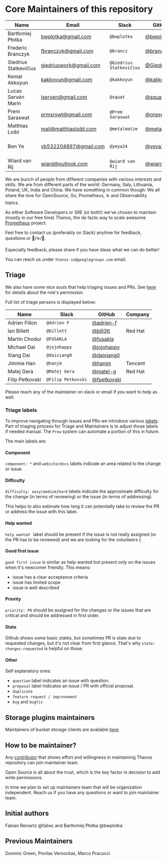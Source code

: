 # Core Maintainers of this repository

| Name                  | Email                  | Slack                    | GitHub                                         | Company             |
|-----------------------|------------------------|--------------------------|------------------------------------------------|---------------------|
| Bartłomiej Płotka     | bwplotka@gmail.com     | `@bwplotka`              | [@bwplotka](https://github.com/bwplotka)       | Red Hat             |
| Frederic Branczyk     | fbranczyk@gmail.com    | `@brancz`                | [@brancz](https://github.com/brancz)           | Polar Signals       |
| Giedrius Statkevičius | giedriuswork@gmail.com | `@Giedrius Statkevičius` | [@GiedriusS](https://github.com/GiedriusS)     | Vinted              |
| Kemal Akkoyun         | kakkoyun@gmail.com     | `@kakkoyun`              | [@kakkoyun](https://github.com/kakkoyun)       | Polar Signals       |
| Lucas Servén Marín    | lserven@gmail.com      | `@squat`                 | [@squat](https://github.com/squat)             | Red Hat             |
| Prem Saraswat         | prmsrswt@gmail.com     | `@Prem Saraswat`         | [@onprem](https://github.com/onprem)           | Red Hat             |
| Matthias Loibl        | mail@matthiasloibl.com | `@metalmatze`            | [@metalmatze](https://github.com/metalmatze)   | Polar Signals       |
| Ben Ye                | yb532204897@gmail.com  | `@yeya24`                | [@yeya24](https://github.com/yeya24)           | Amazon Web Services |
| Wiard van Rij         | wiard@outlook.com      | `@wiard van Rij`         | [@wiardvanrij](https://github.com/wiardvanrij) | Roku                |

We are bunch of people from different companies with various interests and skills. We are from different parts of the world: Germany, Italy, Lithuania, Poland, UK, India and China. We have something in common though: We all share the love for OpenSource, Go, Prometheus, :coffee: and Observability topics.

As either Software Developers or SRE (or both!) we've chosen to maintain (mostly in our free time) Thanos, the de facto way to scale awesome [Prometheus](https://prometheus.io) project.

Feel free to contact us (preferably on Slack) anytime for feedback, questions or :beers:/:coffee:/:tea:.

Especially feedback, please share if you have ideas what we can do better!

You can reach us under `thanos-io@googlegroups.com` email.

## Triage

We also have some nice souls that help triaging issues and PRs. See [here](https://docs.github.com/en/organizations/managing-access-to-your-organizations-repositories/repository-roles-for-an-organization#repository-roles-for-organizations) for details about the role's permission.

Full list of triage persons is displayed below:

| Name            | Slack              | GitHub                                       | Company |
|-----------------|--------------------|----------------------------------------------|---------|
| Adrien Fillon   | `@Adrien F`        | [@adrien-f](https://github.com/adrien-f)     |         |
| Ian Billett     | `@billett`         | [@bill3tt](https://github.com/bill3tt)       | Red Hat |
| Martin Chodur   | `@FUSAKLA`         | [@fusakla](https://github.com/fusakla)       |         |
| Michael Dai     | `@jojohappy`       | [@jojohappy](https://github.com/jojohappy)   |         |
| Xiang Dai       | `@daixiang0`       | [@daixiang0](https://github.com/daixiang0)   |         |
| Jimmie Han      | `@hanjm`           | [@hanjm](https://github.com/hanjm)           | Tencent |
| Matej Gera      | `@Matej Gera`      | [@matej-g](https://github.com/matej-g)       | Red Hat |
| Filip Petkovski | `@Filip Petkovski` | [@fpetkovski](https://github.com/fpetkovski) |         |

Please reach any of the maintainer on slack or email if you want to help as well.

### Triage labels

To improve navigating through issues and PRs we introduce various [labels](https://github.com/thanos-io/thanos/issues/labels). Part of triaging process for Triage and Maintainers is to adjust those labels if needed manual. The `Prow` system can automate a portion of this in future.

The main labels are:

#### Component

`component: *` and `website/docs` labels indicate an area related to the change or issue.

#### Difficulty

`difficulty: easy|medium|hard` labels indicate the approximate difficulty for the change (in terms of reviewing) or the issue (in terms of addressing).

This helps to also estimate how long it can potentially take to review the PR or address the issue with this label.

#### Help wanted

`help wanted ` label should be present if the issue is not really assigned (or the PR has to be reviewed) and we are looking for the volunteers (:

#### Good first issue

`good first issue` is similar as help wanted but present *only* on the issues when it's newcomer friendly. This means:

* issue has a clear acceptance criteria
* issue has limited scope
* issue is well described

#### Priority

`priority: P0` should be assigned for the changes or the issues that are critical and should be addressed in first order.

#### State

Github shows some basic states, but sometimes PR is stale due to requested changes, but it's not clear from first glance. That's why `state: changes-requested` is helpful on those.

#### Other

Self explanatory ones:

* `question` label indicates an issue with question.
* `proposal` label indicates an issue / PR with official proposal.
* `duplicate`
* `feature request / improvement`
* `bug` and `bugfix`

## Storage plugins maintainers

Maintainers of bucket storage clients are available [here](docs/storage.md#supported-clients)

## How to be maintainer?

Any [contributor](CONTRIBUTING.md) that shows effort and willingness in maintaining Thanos repository can join maintainer team.

Open Source is all about the trust, which is the key factor in decision to add write permissions.

In time we plan to set up maintainers team that will be organization independent. Reach us if you have any questions or want to join maintainer team.

## Initial authors

Fabian Reinartz @fabxc and Bartłomiej Płotka @bwplotka

## Previous Maintainers

Dominic Green, Povilas Versockas, Marco Pracucci
